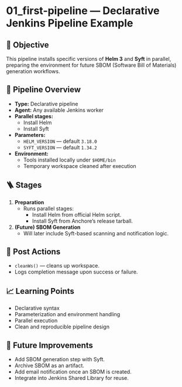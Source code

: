 # 01_first-pipeline — Declarative Jenkins Pipeline Example

## 🎯 Objective
This pipeline installs specific versions of **Helm 3** and **Syft** in parallel, preparing the environment for future SBOM (Software Bill of Materials) generation workflows.

## 🧱 Pipeline Overview
- **Type:** Declarative pipeline
- **Agent:** Any available Jenkins worker
- **Parallel stages:**
  - Install Helm
  - Install Syft
- **Parameters:**
  - `HELM_VERSION` — default `3.18.0`
  - `SYFT_VERSION` — default `1.34.2`
- **Environment:**
  - Tools installed locally under `$HOME/bin`
  - Temporary workspace cleaned after execution

## 🪜 Stages
1. **Preparation**
   - Runs parallel stages:
     - Install Helm from official Helm script.
     - Install Syft from Anchore’s release tarball.
2. **(Future) SBOM Generation**
   - Will later include Syft-based scanning and notification logic.

## 🧹 Post Actions
- `cleanWs()` — cleans up workspace.
- Logs completion message upon success or failure.

## 📈 Learning Points
- Declarative syntax
- Parameterization and environment handling
- Parallel execution
- Clean and reproducible pipeline design

## 🚀 Future Improvements
- Add SBOM generation step with Syft.
- Archive SBOM as an artifact.
- Add email notification once an SBOM is created.
- Integrate into Jenkins Shared Library for reuse.
